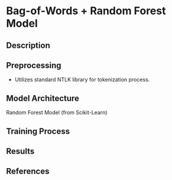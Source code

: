 # Bag-of-Words + Random Forest Model

## Description

## Preprocessing
* Utilizes standard NTLK library for tokenization process.

## Model Architecture
Random Forest Model (from Scikit-Learn)

## Training Process

## Results

## References
